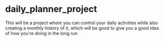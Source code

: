 # daily_planner_project
This will be a project where you can control your daily activities while also creating a monthly history of it, which will be good to give you a good idea of how you're doing in the long run
